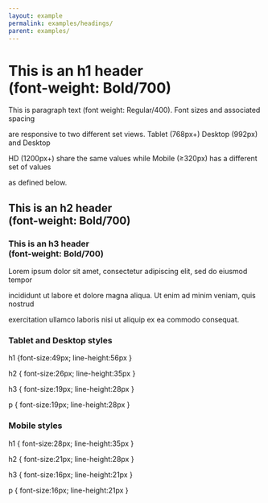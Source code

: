 ```yaml
---
layout: example
permalink: examples/headings/
parent: examples/
---
```


<h1>This is an h1 header<br> (font­-weight: Bold/700)</h1>

<p>This is paragraph text (font­ weight: Regular/400). Font­ sizes and associated spacing

are responsive to two different set views. Tablet (768px+) Desktop (992px) and Desktop

HD (1200px+) share the same values while Mobile (≥320px) has a different set of values

as defined below.</p>

<h2>This is an h2 header<br> (font­-weight: Bold/700)</h2>

<h3>This is an h3 header<br> (font­-weight: Bold/700)</h3>

<p>Lorem ipsum dolor sit amet, consectetur adipiscing elit, sed do eiusmod tempor

incididunt ut labore et dolore magna aliqua. Ut enim ad minim veniam, quis nostrud

exercitation ullamco laboris nisi ut aliquip ex ea commodo consequat.</p>

<h3>Tablet and Desktop styles</h3>

<p>h1 {font­-size:49px; line-­height:56px }<br>

h2 { font­-size:26px; line­-height:35px }<br>

h3 { font­-size:19px; line­-height:28px }<br>

p { font-­size:19px; line­-height:28px }</p>

<h3>Mobile styles</h3>

<p>h1 { font-­size:28px; line­-height:35px }<br>

h2 { font-­size:21px; line­-height:28px }<br>

h3 { font-­size:16px; line-­height:21px }<br>

p { font-­size:16px; line-­height:21px }</p>